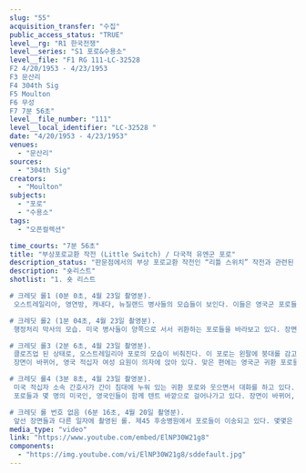 ```yaml
---
slug: "55"
acquisition_transfer: "수집"
public_access_status: "TRUE"
level__rg: "R1 한국전쟁"
level__series: "S1 포로&수용소"
level__file: "F1 RG 111-LC-32528 
F2 4/20/1953 - 4/23/1953
F3 문산리
F4 304th Sig
F5 Moulton
F6 무성
F7 7분 56초"
level__file_number: "111"
level__local_identifier: "LC-32528 "
date: "4/20/1953 - 4/23/1953"
venues: 
  - "문산리"
sources: 
  - "304th Sig"
creators: 
  - "Moulton"
subjects: 
  - "포로"
  - "수용소"
tags: 
  - "오픈컬렉션"

time_courts: "7분 56초"
title: "부상포로교환 작전 (Little Switch) / 다국적 유엔군 포로"
description_status: "판문점에서의 부상 포로교환 작전인 “리틀 스위치” 작전과 관련된 모습을 담고 있는 여러 영상들 중 하나이다. 이 영상에서는 특히 미군 포로 이외에 리틀 스위치 작전을 통해 교환되었던 다양한 국적의 유엔군 포로들의 모습이 많이 등장한다는 점에서 특기할 만하다."
description: "숏리스트"
shotlist: "1. 숏 리스트

# 크레딧 롤1 (0분 0초, 4월 23일 촬영분).
 오스트레일리아, 영연방, 캐내다, 뉴질랜드 병사들의 모습들이 보인다. 이들은 영국군 포로들의 귀환 장면을 지켜보고 있다. 장면이 바뀌어, 콜롬비아인 포로가 부축을 받아서 텐트로 들어가고 있는 장면도 보인다.

# 크레딧 롤2 (1분 04초, 4월 23일 촬영분).
 행정처리 막사의 모습. 미국 병사들이 양쪽으로 서서 귀환하는 포로들을 바라보고 있다. 장면이 바뀌어, 영국군 병사들, 캐나다 군인들의 모습이 차례로 클로즈업된 상태로 보여진다.

# 크레딧 롤3 (2분 6초, 4월 23일 촬영분).
 클로즈업 된 상태로, 오스트레일리아 포로의 모습이 비춰진다. 이 포로는 왼팔에 붕대를 감고 있는데, 웃으면서 모자를 고쳐 쓰고 있다. 다른 호주 포로들은 벤치에 앉아 있다.
 장면이 바뀌어, 영국 적십자 여성 요원이 의자에 앉아 있다. 맞은 편에는 영국군 귀환 포로들이 있다. 다른 영국인들이 카메라 파인더를 통해서 무언가를 들여다보고 있다.

# 크레딧 롤4 (3분 8초, 4월 23일 촬영분).
 미국 적십자 소속 간호사가 간이 침대에 누워 있는 귀환 포로와 웃으면서 대화를 하고 있다. 두 명의 미국인들이 절반쯤 세워진 간이침대에 앉아 있는 포로와 대화하는 장면이 이어진다. 
 포로들과 몇 명의 미국인, 영국인들이 함께 텐트 바깥으로 걸어나가고 있다. 장면이 바뀌어, 들것을 헬리콥터로 옮기는 모습이 보인다. 들것을 실은 헬리콥터는 곧 이륙한다.

# 크레딧 롤 번호 없음 (6분 16초, 4월 20일 촬영분).
 앞선 장면들과 다른 일자에 촬영된 롤. 제45 후송병원에서 포로들이 이송되고 있다. 몇몇은 들것에 실려서 헬리콥터 쪽으로 이송되고 있다. 마지막 장면은 초점이 잘 맞지 않아서 식별이 어렵다."
media_type: "video"
link: "https://www.youtube.com/embed/ElNP30W21g8"
components: 
  - "https://img.youtube.com/vi/ElNP30W21g8/sddefault.jpg"
---
```

